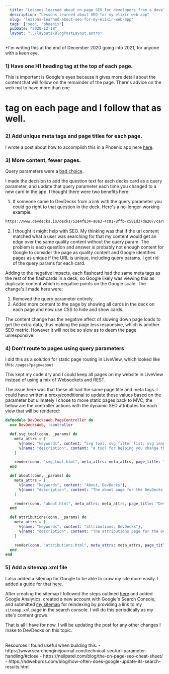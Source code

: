 ```yaml
---
  title: "Lessons learned about on-page SEO for developers from a developer in 2021"
  description: "Lessons learned about SEO for my elixir web app"
  slug: 'lessons-learned-about-seo-for-my-elixir-web-app'
  tags: ["seo", "phoenix"]
  pubDate: "2020-12-18"
  layout: "../layouts/BlogPostLayout.astro"
---
```


*I'm writing this at the end of December 2020 going into 2021, for anyone with a keen eye.

<h3>1) Have one H1 heading tag at the top of each page.</h3>

This is important is Google's eyes because it gives more detail about the content that will follow on the remainder of the page. There's advice on the web not to have more than one <h1> tag on each page and I follow that as well.

<h3>2) Add unique meta tags and page titles for each page.</h3>

I wrote a post about how to accomplish this in a Phoenix app here [here](https://www.devdecks.io/2020-seo-in-elixir).

<h3>3) More content, fewer pages.</h3>

Query parameters were a [bad choice](https://www.searchenginejournal.com/technical-seo/url-parameter-handling).

I made the decision to add the question text for each decks card as a query parameter, and update that query parameter each time you changed to a new card in the app. I thought there were two benefits here:
1.  If someone came to DevDecks from a link with the query parameter you could go right to that question in the deck. Here's a no-longer-working example:
```html
https://www.devdecks.io/decks/52e4f834-a0a3-4c01-8ffb-c581d37de207/card?cardContent=How%20does%20a%20DOM/Client%20side%20XSS%20attack%20work?
```
2. I thought it might help with SEO. My thinking was that if the url content matched what a user was searching for that my content would get an edge over the same quality content without the query param. The problem is each question and answer is probably not enough content for Google to consider the page as quality content and Google identifies pages as unique if the URL is unique, including query params. I got rid of the query params for each card.

Adding to the negative impacts, each flashcard had the same meta tags as the rest of the flashcards in a deck, so Google likely was viewing this as duplicate content which is negative points on the Google scale. The change's I made here were:

1. Removed the query parameter entirely.
2. Added more content to the page by showing all cards in the deck on each page and now use CSS to hide and show cards.

The content change has the negative affect of slowing down page loads to get the extra data, thus making the page less responsive, which is another SEO metric. However it will not be so slow as to deem the page unresponsive.

<h3>4) Don't route to pages using query parameters</h3>

I did this as a solution for static page routing in LiveView, which looked like this:
`/pages?page=about`

This kept my code dry and I could keep all pages on my website in LiveView instead of using a mix of Websockets and REST.

The issue here was that these all had the same page title and meta tags. I could have written a proxy/conditional to update these values based on the parameter but ulimately I chose to move static pages back to MVC, the below are the controller actions with the dynamic SEO attributes for each view that will be rendered:

```elixir
defmodule DevDecksWeb.PageController do
  use DevDecksWeb, :controller

  def svg_tool(conn, _params) do
    meta_attrs = [
      %{name: "keywords", content: "svg tool, svg filter list, svg image filters"},
      %{name: "description", content: "A tool for helping you change the color of SVG images."}
    ]

    render(conn, "svg_tool.html", meta_attrs: meta_attrs, page_title: "DevDecks · SVG Color Changer")
  end

  def about(conn, _params) do
    meta_attrs = [
      %{name: "keywords", content: "About, DevDecks"},
      %{name: "description", content: "The about page for the DevDecks website."}
    ]

    render(conn, "about.html", meta_attrs: meta_attrs, page_title: "DevDecks · About")
  end

  def attributions(conn, _params) do
    meta_attrs = [
      %{name: "keywords", content: "attributions, DevDecks"},
      %{name: "description", content: "The attributions page for the DevDecks website."}
    ]

    render(conn, "attributions.html", meta_attrs: meta_attrs, page_title: "DevDecks · attributions")
  end
end
```

<h3>5) Add a sitemap.xml file</h3>

I also added a sitemap for Google to be able to craw my site more easily. I added a guide for that [here](https://www.devdecks.io/2020-add-sitemap-to-phoenix-elixir-project).

After creating the sitemap I followed the steps outlined [here](https://hdwebpros.com/blog/how-often-does-google-update-its-search-results.html#:~:text=How%20Long%20Will%20It%20Take,four%20days%20and%20four%20weeks) and added Google Analytics, created a new account with Google's Search Console, and submitted [my sitemap](https://www.devdecks.io/sitemap.xml) for reindexing by providing a link to my `sitemap.xml` page in the search console. I will do this periodically as my site's content grows.

That is all I have for now. I will be updating the post for any other changes I make to DevDecks on this topic.

<br />
Resources I found useful when building this:
- https://www.searchenginejournal.com/technical-seo/url-parameter-handling/#close
- https://neilpatel.com/blog/the-on-page-seo-cheat-sheet/
- https://hdwebpros.com/blog/how-often-does-google-update-its-search-results.html